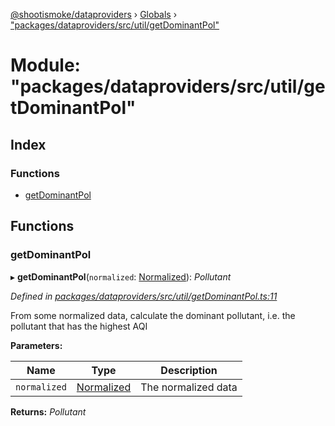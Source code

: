 [@shootismoke/dataproviders](../README.md) › [Globals](../globals.md) › ["packages/dataproviders/src/util/getDominantPol"](_packages_dataproviders_src_util_getdominantpol_.md)

# Module: "packages/dataproviders/src/util/getDominantPol"

## Index

### Functions

* [getDominantPol](_packages_dataproviders_src_util_getdominantpol_.md#getdominantpol)

## Functions

###  getDominantPol

▸ **getDominantPol**(`normalized`: [Normalized](_packages_dataproviders_src_types_.md#normalized)): *Pollutant*

*Defined in [packages/dataproviders/src/util/getDominantPol.ts:11](https://github.com/shootismoke/common/blob/9e887e2/packages/dataproviders/src/util/getDominantPol.ts#L11)*

From some normalized data, calculate the dominant pollutant, i.e. the
pollutant that has the highest AQI

**Parameters:**

Name | Type | Description |
------ | ------ | ------ |
`normalized` | [Normalized](_packages_dataproviders_src_types_.md#normalized) | The normalized data  |

**Returns:** *Pollutant*
